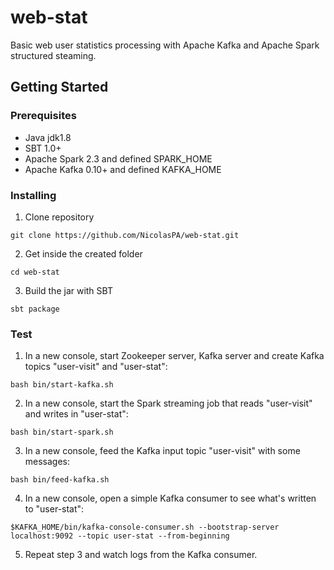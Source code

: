 # web-stat
Basic web user statistics processing with Apache Kafka and Apache Spark structured steaming.

## Getting Started

### Prerequisites

- Java jdk1.8
- SBT 1.0+
- Apache Spark 2.3 and defined SPARK_HOME
- Apache Kafka 0.10+ and defined KAFKA_HOME

### Installing

1. Clone repository

 ```git clone https://github.com/NicolasPA/web-stat.git```
 
2. Get inside the created folder

 ```cd web-stat```
 
3. Build the jar with SBT

 ```sbt package```

### Test

1. In a new console, start Zookeeper server, Kafka server and create Kafka topics "user-visit" and "user-stat":
 
 ```bash bin/start-kafka.sh```
 
2. In a new console, start the Spark streaming job that reads "user-visit" and writes in "user-stat": 

 ```bash bin/start-spark.sh```
 
3. In a new console, feed the Kafka input topic "user-visit" with some messages: 

 ```bash bin/feed-kafka.sh``` 

4. In a new console, open a simple Kafka consumer to see what's written to "user-stat": 

 ```$KAFKA_HOME/bin/kafka-console-consumer.sh --bootstrap-server localhost:9092 --topic user-stat --from-beginning``` 
  
5. Repeat step 3 and watch logs from the Kafka consumer.